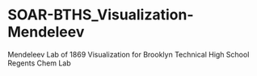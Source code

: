 # SOAR-BTHS_Visualization-Mendeleev

Mendeleev Lab of 1869 Visualization for Brooklyn Technical High School Regents Chem Lab
